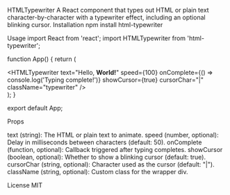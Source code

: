 HTMLTypewriter
   A React component that types out HTML or plain text character-by-character with a typewriter effect, including an optional blinking cursor.
Installation
npm install html-typewriter

Usage
import React from 'react';
import HTMLTypewriter from 'html-typewriter';

function App() {
  return (
    <div>
      <HTMLTypewriter
        text="Hello, <strong>World!</strong>"
        speed={100}
        onComplete={() => console.log('Typing complete!')}
        showCursor={true}
        cursorChar="|"
        className="typewriter"
      />
    </div>
  );
}

export default App;

Props

text (string): The HTML or plain text to animate.
speed (number, optional): Delay in milliseconds between characters (default: 50).
onComplete (function, optional): Callback triggered after typing completes.
showCursor (boolean, optional): Whether to show a blinking cursor (default: true).
cursorChar (string, optional): Character used as the cursor (default: "|").
className (string, optional): Custom class for the wrapper div.

License
   MIT
